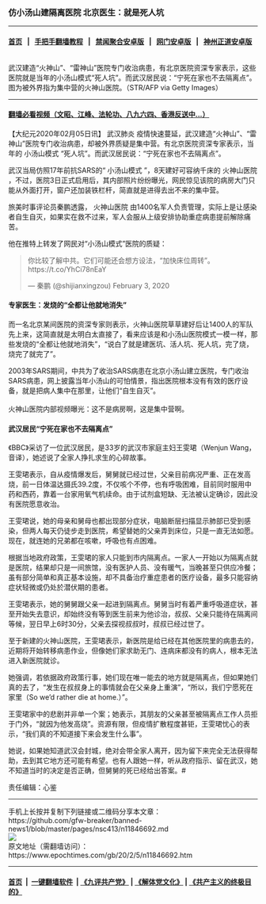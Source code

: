 ### 仿小汤山建隔离医院 北京医生：就是死人坑
------------------------

#### [首页](https://github.com/gfw-breaker/banned-news1/blob/master/README.md) &nbsp;&nbsp;|&nbsp;&nbsp; [手把手翻墙教程](https://github.com/gfw-breaker/guides/wiki) &nbsp;&nbsp;|&nbsp;&nbsp; [禁闻聚合安卓版](https://github.com/gfw-breaker/bn-android) &nbsp;&nbsp;|&nbsp;&nbsp; [网门安卓版](https://github.com/oGate2/oGate) &nbsp;&nbsp;|&nbsp;&nbsp; [神州正道安卓版](https://github.com/SzzdOgate/update) 



<div><img alt="" class="aligncenter wp-post-image" src="https://i.epochtimes.com/assets/uploads/2020/02/GettyImages-1198072766-600x400.jpg"/>
<div class="red16 caption">
 <p>
  武汉建造“火神山”、“雷神山”医院专门收治病患，有北京医院资深专家表示，这些医院就是当年的小汤山模式“死人坑”。而武汉居民说：“宁死在家也不去隔离点”。图为被外界指为集中营的火神山医院。（STR/AFP via Getty Images）
 </p>
</div>
</div><hr/>

#### [翻墙必看视频（文昭、江峰、法轮功、八九六四、香港反送中...）](https://github.com/gfw-breaker/banned-news1/blob/master/pages/link3.md)

<div><p>
 【大纪元2020年02月05日讯】
 <ok href="https://www.epochtimes.com/gb/tag/%E6%AD%A6%E6%B1%89%E8%82%BA%E7%82%8E.html">
  武汉肺炎
 </ok>
 疫情快速蔓延，武汉建造“火神山”、“雷神山”医院专门收治病患，却被外界质疑是集中营。有北京医院资深专家表示，当年的
 <ok href="https://www.epochtimes.com/gb/tag/%E5%B0%8F%E6%B1%A4%E5%B1%B1%E6%A8%A1%E5%BC%8F.html">
  小汤山模式
 </ok>
 “死人坑”。而武汉居民说：“宁死在家也不去隔离点”。
</p>
<p>
 武汉当局仿照17年前抗SARS的“
 <ok href="https://www.epochtimes.com/gb/tag/%E5%B0%8F%E6%B1%A4%E5%B1%B1%E6%A8%A1%E5%BC%8F.html">
  小汤山模式
 </ok>
 ”，8天建好可容纳千床的
 <ok href="https://www.epochtimes.com/gb/tag/%E7%81%AB%E7%A5%9E%E5%B1%B1%E5%8C%BB%E9%99%A2.html">
  火神山医院
 </ok>
 ，不过，医院3日正式启用后，其内部照片纷纷曝光，网民惊见该院的病房大门只能从外面打开，窗户还加装铁栏杆，简直就是进得去出不来的集中营。
</p>
<p>
 旅美时事评论员秦鹏透露，
 <ok href="https://www.epochtimes.com/gb/tag/%E7%81%AB%E7%A5%9E%E5%B1%B1%E5%8C%BB%E9%99%A2.html">
  火神山医院
 </ok>
 由1400名军人负责管理，实际上是让感染者自生自灭，如果实在救不过来，军人会服从上级安排协助重症病患提前解除痛苦。
</p>
<p>
 他在推特上转发了网民对“小汤山模式”医院的质疑：
</p>
<blockquote class="twitter-tweet">
 <p dir="ltr" lang="zh">
  你比较了解中共。它们可能还会想方设法，“加快床位周转”。
  <ok href="https://t.co/YhCi78nEaY">
   https://t.co/YhCi78nEaY
  </ok>
 </p>
 <p>
  — 秦鹏 (@shijianxingzou)
  <ok href="https://twitter.com/shijianxingzou/status/1224427739727515648?ref_src=twsrc%5Etfw">
   February 3, 2020
  </ok>
 </p>
</blockquote>
<p>
</p>
<h4>
 专家医生：发烧的“全都让他就地消失”
</h4>
<p>
 而一名北京某间医院的资深专家则表示，火神山医院草草建好后让1400人的军队先上来，这简直就是太明白太直接了，看来应该是和小汤山医院模式一模一样，那些发烧的“全都让他就地消失”，“说白了就是建医坑、活人坑、死人坑，完了烧，烧完了就完了”。
</p>
<p>
 2003年SARS期间，中共为了收治SARS病患在北京小汤山建立医院，专门收治SARS病患，网上披露当年小汤山的可怕情景，指出医院根本没有有效的医疗设备，就是把病人集中在那里，让他们“自生自灭”。
 <br/>
 <br/>
 火神山医院内部视频曝光：这不是病房啊，这是集中营啊。
</p>
<h4>
 武汉居民“宁死在家也不去隔离点”
</h4>
<p>
 《BBC》采访了一位武汉居民，是33岁的武汉市家庭主妇王雯珺（Wenjun Wang，音译），她述说了全家人挣扎求生的心碎故事。
</p>
<p>
 王雯珺表示，自从疫情爆发后，舅舅就已经过世，父亲目前病况严重、正在发高烧，前一日体温达摄氏39.2度，不仅咳个不停，也有呼吸困难，目前同时服用中药和西药，靠着一台家用氧气机续命。由于试剂盒短缺、无法被认定确诊，因此没有医院愿意收治。
</p>
<p>
 王雯珺说，她的母亲和舅母也都出现部分症状，电脑断层扫描显示肺部已受到感染，但两人每天仍徒步走到医院，希望替她的父亲弄到床位，只是一直无法如愿。现在，就连她的兄弟都在咳嗽，呼吸也有点困难。
</p>
<p>
 根据当地政府政策，王雯珺的家人只能到市内隔离点。一家人一开始以为隔离点就是医院，结果却只是一间旅馆，没有医护人员、没有暖气，当晚甚至只供应冷餐；虽有部分简单和真正基本设施，却不具备治疗重症患者的医疗设备，最多只能容纳症状轻微或仍处於潜伏期的患者。
</p>
<p>
 王雯珺表示，她的舅舅跟父亲一起进到隔离点。舅舅当时有着严重呼吸道症状，甚至开始失去意识，却始终没有等到医生前来为他诊治，叔叔、父亲只能待在隔离间等候，翌日早上6时30分，父亲去探视叔叔时，叔叔已经过世了。
</p>
<p>
 至于新建的火神山医院，王雯珺表示，新医院是给已经在其他医院里的病患去的，近期将开始转移病患作业，但像她们家求助无门、连病床都没有的病人，根本无法进入新医院就诊。
</p>
<p>
 她强调，若依据政府政策行事，她们现在唯一能去的地方就是隔离点，但如果她们真的去了，“发生在叔叔身上的事情就会在父亲身上重演”，“所以，我们宁愿死在家里（So we’d rather die at home.）”。
</p>
<p>
 王雯珺家中的悲剧并非单一个案；她表示，其朋友的父亲甚至被隔离点工作人员拒于门外，“就因为他发高烧”。资源有限，但疫情扩散程度甚钜，王雯珺忧心的表示，“我们真的不知道接下来会发生什么事”。
</p>
<p>
 她说，如果她知道武汉会封城，绝对会带全家人离开，因为留下来完全无法获得帮助，去到其它地方还可能有希望。也有人跟她一样，听从政府指示、留在武汉，她不知道当时的决定是否正确，但舅舅的死已经给出答案。#
</p>
<p>
 责任编辑：心鉴
</p>
</div>
<hr/>
手机上长按并复制下列链接或二维码分享本文章：<br/>
https://github.com/gfw-breaker/banned-news1/blob/master/pages/nsc413/n11846692.md <br/>
<a href='https://github.com/gfw-breaker/banned-news1/blob/master/pages/nsc413/n11846692.md'><img src='https://github.com/gfw-breaker/banned-news1/blob/master/pages/nsc413/n11846692.md.png'/></a> <br/>
原文地址（需翻墙访问）：https://www.epochtimes.com/gb/20/2/5/n11846692.htm


------------------------
#### [首页](https://github.com/gfw-breaker/banned-news1/blob/master/README.md) &nbsp;|&nbsp; [一键翻墙软件](https://github.com/gfw-breaker/nogfw/blob/master/README.md) &nbsp;| [《九评共产党》](https://github.com/gfw-breaker/9ping.md/blob/master/README.md#九评之一评共产党是什么) | [《解体党文化》](https://github.com/gfw-breaker/jtdwh.md/blob/master/README.md) | [《共产主义的终极目的》](https://github.com/gfw-breaker/gczydzjmd.md/blob/master/README.md)


<img src='http://gfw-breaker.win/banned-news/pages/nsc413/n11846692.md' width='0px' height='0px'/>